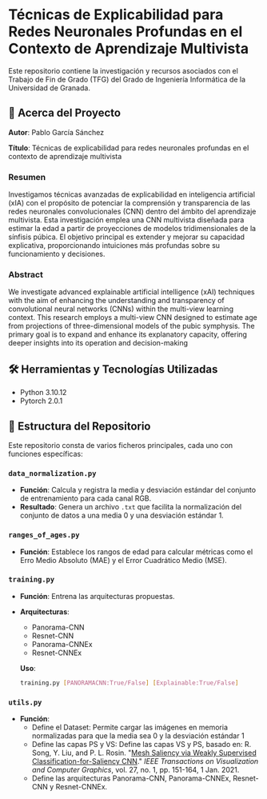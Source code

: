 # Técnicas de Explicabilidad para Redes Neuronales Profundas en el Contexto de Aprendizaje Multivista

Este repositorio contiene la investigación y recursos asociados con el Trabajo de Fin de Grado (TFG) del Grado de Ingeniería Informática de la Universidad de Granada.

## 🧐 Acerca del Proyecto

**Autor**: Pablo García Sánchez

**Título**: 
Técnicas de explicabilidad para redes neuronales profundas en el contexto de aprendizaje multivista

### Resumen

Investigamos técnicas avanzadas de explicabilidad en inteligencia artificial (xIA) con el propósito de potenciar la comprensión y transparencia de las redes neuronales convolucionales (CNN) dentro del ámbito del aprendizaje multivista. Esta investigación emplea una CNN multivista diseñada para estimar la edad a partir de proyecciones de modelos tridimensionales de la sínfisis púbica. El objetivo principal es extender y mejorar su capacidad explicativa, proporcionando intuiciones más profundas sobre su funcionamiento y decisiones.

### Abstract

We investigate advanced explainable artificial intelligence (xAI) techniques with the aim of enhancing the understanding and transparency of convolutional neural networks (CNNs) within the multi-view learning context. This research employs a multi-view CNN designed to estimate age from projections of three-dimensional models of the pubic symphysis. The primary goal is to expand and enhance its explanatory capacity, offering deeper insights into its operation and decision-making

## 🛠 Herramientas y Tecnologías Utilizadas

- Python 3.10.12
- Pytorch 2.0.1
 
## 📂 Estructura del Repositorio

Este repositorio consta de varios ficheros principales, cada uno con funciones específicas:
  
### `data_normalization.py`
- **Función**: Calcula y registra la media y desviación estándar del conjunto de entrenamiento para cada canal RGB.
- **Resultado**: Genera un archivo `.txt` que facilita la normalización del conjunto de datos a una media 0 y una desviación estándar 1.
  
### `ranges_of_ages.py`
- **Función**: Establece los rangos de edad para calcular métricas como el Erro Medio Absoluto (MAE) y el Error Cuadrático Medio (MSE).
  
### `training.py`
- **Función**: Entrena las arquitecturas propuestas.
- **Arquitecturas**:
  - Panorama-CNN
  - Resnet-CNN
  - Panorama-CNNEx
  - Resnet-CNNEx
  
  **Uso**:
  ```bash
  training.py [PANORAMACNN:True/False] [Explainable:True/False]

### `utils.py`
- **Función**:
  - Define el Dataset: Permite cargar las imágenes en memoria normalizadas para que la media sea 0 y la desviación estándar 1
  - Define las capas PS y VS: Define las capas VS y PS, basado en: R. Song, Y. Liu, and P. L. Rosin. "[Mesh Saliency via Weakly Supervised Classification-for-Saliency CNN](https://doi.org/10.1109/TVCG.2019.2928794)." *IEEE Transactions on Visualization and Computer Graphics*, vol. 27, no. 1, pp. 151-164, 1 Jan. 2021.
  - Define las arquitecturas Panorama-CNN, Panorama-CNNEx, Resnet-CNN y Resnet-CNNEx.
